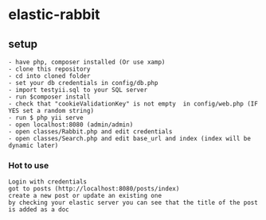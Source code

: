 # elastic-rabbit

## setup
    - have php, composer installed (Or use xamp)
    - clone this repository
    - cd into cloned folder
    - set your db credentials in config/db.php
    - import testyii.sql to your SQL server
    - run $composer install
    - check that "cookieValidationKey" is not empty  in config/web.php (IF YES set a random string)
    - run $ php yii serve
    - open localhost:8080 (admin/admin)
    - open classes/Rabbit.php and edit credentials
    - open classes/Search.php and edit base_url and index (index will be dynamic later)

### Hot to use
    Login with credentials 
    got to posts (http://localhost:8080/posts/index)
    create a new post or update an existing one
    by checking your elastic server you can see that the title of the post is added as a doc


